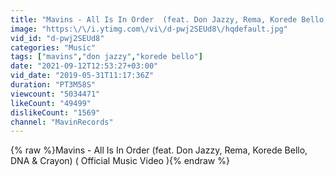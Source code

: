 ```yaml
---
title: "Mavins - All Is In Order  (feat. Don Jazzy, Rema, Korede Bello, DNA & Crayon)"
image: "https:\/\/i.ytimg.com\/vi\/d-pwj2SEUd8\/hqdefault.jpg"
vid_id: "d-pwj2SEUd8"
categories: "Music"
tags: ["mavins","don jazzy","korede bello"]
date: "2021-09-12T12:53:27+03:00"
vid_date: "2019-05-31T11:17:36Z"
duration: "PT3M58S"
viewcount: "5034471"
likeCount: "49499"
dislikeCount: "1569"
channel: "MavinRecords"
---
```

{% raw %}Mavins - All Is In Order  (feat. Don Jazzy, Rema, Korede Bello, DNA &amp; Crayon) ( Official Music Video ){% endraw %}
